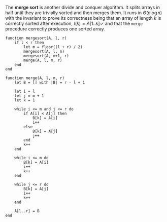 
The **merge sort** is another divide and conquer algorithm. It splits arrays in half until they are trivially sorted and then merges them. It runs in $\Theta(n \log n)$ with the invariant to prove its correctness being that an array of length $k$ is correctly sorted after execution, $I(k) = A[1 .. k] \checkmark$ and that the `merge` procedure correctly produces one sorted array. 

```
function mergesort(A, l, r)
	if l < r then
		let m = floor((l + r) / 2)
		mergesort(A, l, m)
		mergesort(A, m+1, r)
		merge(A, l, m, r)
	end
end

function merge(A, l, m, r)
	let B = [] with |B| = r - l + 1
	
	let i = l
	let j = m + 1
	let k = 1
	
	while i <= m and j <= r do
		if A[i] < A[j] then
			B[k] = A[i]
			i++
		else
			B[k] = A[j]
			j++
		end
		k++
	end
	
	while i <= m do
		B[k] = A[i]
		i++
		k++
	end
	
	while j <= r do
		B[k] = A[j]
		i++
		k++
	end
	
	A[l..r] = B
end
```